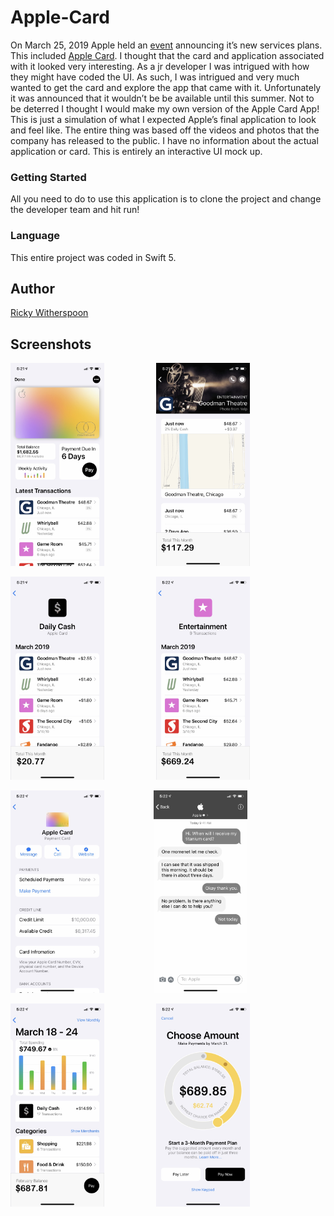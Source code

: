 # Apple-Card

On March 25, 2019 Apple held an [event](https://www.apple.com/apple-events/march-2019/) announcing it’s new services plans. This included [Apple Card](https://www.apple.com/apple-card/). I thought that the card and application associated with it looked very interesting. As a jr developer I was intrigued with how they might have coded the UI. As such, I was intrigued and very much wanted to get the card and explore the app that came with it.  Unfortunately it was announced that it wouldn’t be be available until this summer. Not to be deterred I thought I would make my own version of the Apple Card App! This is just a simulation of what I expected Apple’s final application to look and feel like. The entire thing was based off the videos and photos that the company has released to the public. I have no information about the actual application or card. This is entirely an interactive UI mock up.

### Getting Started

All you need to do to use this application is to clone the project and change the developer team and hit run! 


### Language

This entire project was coded in Swift 5.

## Author

[Ricky Witherspoon](https://twitter.com/rspoon_3)



## Screenshots

<img src="https://github.com/Rspoon3/Apple-Card/blob/master/Apple%20Card/Screenshots/screenshot1.jpg" width="150" height="324.75"> &nbsp; &nbsp; &nbsp; &nbsp; &nbsp; &nbsp; &nbsp; &nbsp; &nbsp; &nbsp; <img src="https://github.com/Rspoon3/Apple-Card/blob/master/Apple%20Card/Screenshots/screenshot2.jpg" width="150" height="324.75"> 

<img src="https://github.com/Rspoon3/Apple-Card/blob/master/Apple%20Card/Screenshots/screenshot3.jpg" width="150" height="324.75"> &nbsp; &nbsp; &nbsp; &nbsp; &nbsp; &nbsp; &nbsp; &nbsp; &nbsp; &nbsp;  <img src="https://github.com/Rspoon3/Apple-Card/blob/master/Apple%20Card/Screenshots/screenshot4.jpg" width="150" height="324.75"> 

<img src="https://github.com/Rspoon3/Apple-Card/blob/master/Apple%20Card/Screenshots/screenshot5.jpg" width="150" height="324.75">      &nbsp; &nbsp; &nbsp; &nbsp; &nbsp; &nbsp; &nbsp; &nbsp; &nbsp; &nbsp;<img src="https://github.com/Rspoon3/Apple-Card/blob/master/Apple%20Card/Screenshots/screenshot6.jpg" width="150" height="324.75">

<img src="https://github.com/Rspoon3/Apple-Card/blob/master/Apple%20Card/Screenshots/screenshot7.jpg" width="150" height="324.75">  &nbsp; &nbsp; &nbsp; &nbsp; &nbsp; &nbsp; &nbsp; &nbsp; &nbsp; &nbsp;  <img src="https://github.com/Rspoon3/Apple-Card/blob/master/Apple%20Card/Screenshots/screenshot8.jpg" width="150" height="324.75">

